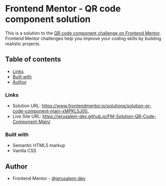 # Frontend Mentor - QR code component solution

This is a solution to the [QR code component challenge on Frontend Mentor](https://www.frontendmentor.io/challenges/qr-code-component-iux_sIO_H). Frontend Mentor challenges help you improve your coding skills by building realistic projects.

## Table of contents

- [Links](#links)
- [Built with](#built-with)
- [Author](#author)

### Links

- Solution URL: https://www.frontendmentor.io/solutions/solution-qr-code-component-main-xMPKL5J00_
- Live Site URL: https://jerusalem-dev.github.io/FM-Solution-QR-Code-Component-Main/

### Built with

- Semantic HTML5 markup
- Vanilla CSS

## Author

- Frontend Mentor - [@jerusalem-dev](https://www.frontendmentor.io/profile/jerusalem-dev)
